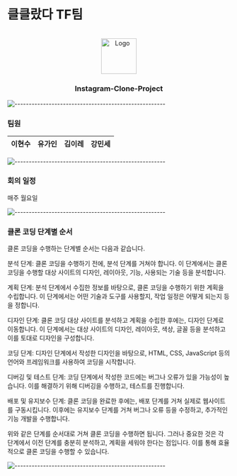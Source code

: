 # 클클랐다 TF팀

<!-- PROJECT LOGO -->
<br />
<div align="center">
  <a href="https://github.com/Instagram-Clone-Coding">
    <img src="https://avatars.githubusercontent.com/u/90607105?s=200&v=4" alt="Logo" width="80" height="80">
  </a>
  
  <h3 align="center">Instagram-Clone-Project</h3></div>
  
![-----------------------------------------------------](https://raw.githubusercontent.com/andreasbm/readme/master/assets/lines/rainbow.png)

### 팀원
|이현수|유가인|김이레|강민세|
|:---:|:---:|:---:|:---:|

![-----------------------------------------------------](https://raw.githubusercontent.com/andreasbm/readme/master/assets/lines/rainbow.png)

### 회의 일정
매주 월요일

![-----------------------------------------------------](https://raw.githubusercontent.com/andreasbm/readme/master/assets/lines/rainbow.png)

### 클론 코딩 단계별 순서
클론 코딩을 수행하는 단계별 순서는 다음과 같습니다.

분석 단계: 클론 코딩을 수행하기 전에, 분석 단계를 거쳐야 합니다. 이 단계에서는 클론 코딩을 수행할 대상 사이트의 디자인, 레이아웃, 기능, 사용되는 기술 등을 분석합니다.

계획 단계: 분석 단계에서 수집한 정보를 바탕으로, 클론 코딩을 수행하기 위한 계획을 수립합니다. 이 단계에서는 어떤 기술과 도구를 사용할지, 작업 일정은 어떻게 되는지 등을 정합니다.

디자인 단계: 클론 코딩 대상 사이트를 분석하고 계획을 수립한 후에는, 디자인 단계로 이동합니다. 이 단계에서는 대상 사이트의 디자인, 레이아웃, 색상, 글꼴 등을 분석하고 이를 토대로 디자인을 구성합니다.

코딩 단계: 디자인 단계에서 작성한 디자인을 바탕으로, HTML, CSS, JavaScript 등의 언어와 프레임워크를 사용하여 코딩을 시작합니다.

디버깅 및 테스트 단계: 코딩 단계에서 작성한 코드에는 버그나 오류가 있을 가능성이 높습니다. 이를 해결하기 위해 디버깅을 수행하고, 테스트를 진행합니다.

배포 및 유지보수 단계: 클론 코딩을 완료한 후에는, 배포 단계를 거쳐 실제로 웹사이트를 구동시킵니다. 이후에는 유지보수 단계를 거쳐 버그나 오류 등을 수정하고, 추가적인 기능 개발을 수행합니다.

위와 같은 단계를 순서대로 거쳐 클론 코딩을 수행하면 됩니다. 그러나 중요한 것은 각 단계에서 이전 단계를 충분히 분석하고, 계획을 세워야 한다는 점입니다. 이를 통해 효율적으로 클론 코딩을 수행할 수 있습니다.

![-----------------------------------------------------](https://raw.githubusercontent.com/andreasbm/readme/master/assets/lines/rainbow.png)
